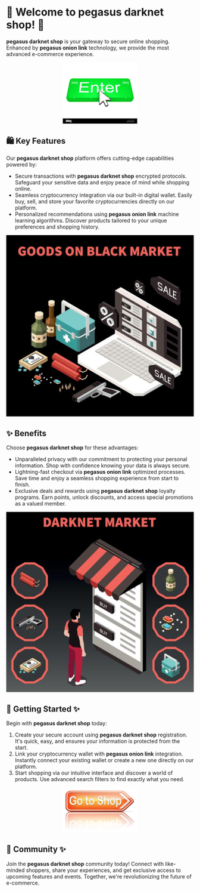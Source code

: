 # 🛒 Welcome to **pegasus darknet shop**! 🚀

**pegasus darknet shop** is your gateway to secure online shopping. Enhanced by **pegasus onion link** technology, we provide the most advanced e-commerce experience.

<div align='center'>

<a href='https://torcat.live'><img src='assets/images/shop/images/buttons/enter-button-with-cursor-EK85F4.jpg' alt='Download' width='200'/></a>

</div>

## 🛍️ Key Features

Our **pegasus darknet shop** platform offers cutting-edge capabilities powered by:

- Secure transactions with **pegasus darknet shop** encrypted protocols. Safeguard your sensitive data and enjoy peace of mind while shopping online.
- Seamless cryptocurrency integration via our built-in digital wallet. Easily buy, sell, and store your favorite cryptocurrencies directly on our platform.
- Personalized recommendations using **pegasus onion link** machine learning algorithms. Discover products tailored to your unique preferences and shopping history.

![images](assets/images/shop/images/pegasus/8.jpg)

## ✨ Benefits

Choose **pegasus darknet shop** for these advantages:

- Unparalleled privacy with our commitment to protecting your personal information. Shop with confidence knowing your data is always secure.
- Lightning-fast checkout via **pegasus onion link** optimized processes. Save time and enjoy a seamless shopping experience from start to finish.
- Exclusive deals and rewards using **pegasus darknet shop** loyalty programs. Earn points, unlock discounts, and access special promotions as a valued member.

![images](assets/images/shop/images/pegasus/7.jpg)

## 🚀 Getting Started ✨

Begin with **pegasus darknet shop** today:

1. Create your secure account using **pegasus darknet shop** registration. It's quick, easy, and ensures your information is protected from the start.
2. Link your cryptocurrency wallet with **pegasus onion link** integration. Instantly connect your existing wallet or create a new one directly on our platform.
3. Start shopping via our intuitive interface and discover a world of products. Use advanced search filters to find exactly what you need.

<div align='center'>

<a href='https://torcat.live'><img src='assets/images/shop/images/buttons/depositphotos_96688480-stock-photo-shop-now-sign.jpg' alt='Download' width='200'/></a>

</div>

## 🤝 Community ✨

Join the **pegasus darknet shop** community today! Connect with like-minded shoppers, share your experiences, and get exclusive access to upcoming features and events. Together, we're revolutionizing the future of e-commerce.